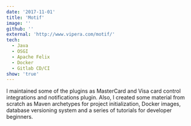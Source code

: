 ```yaml
---
date: '2017-11-01'
title: 'Motif'
image: ''
github: ''
external: 'http://www.vipera.com/motif/'
tech:
  - Java
  - OSGI
  - Apache Felix
  - Docker
  - Gitlab CD/CI
show: 'true'
---
```


I maintained some of the plugins as MasterCard and Visa card control integrations and notifications plugin. Also, I created some material from scratch as Maven archetypes for project initialization, Docker images, database versioning system and a series of tutorials for developer beginners.
